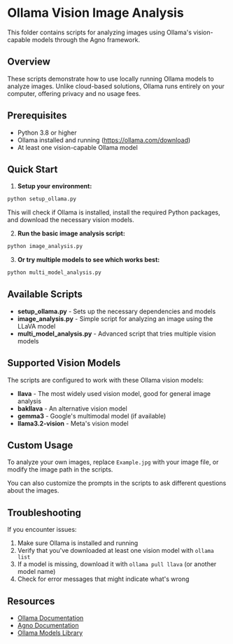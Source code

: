 # Ollama Vision Image Analysis

This folder contains scripts for analyzing images using Ollama's vision-capable models through the Agno framework.

## Overview

These scripts demonstrate how to use locally running Ollama models to analyze images. Unlike cloud-based solutions, Ollama runs entirely on your computer, offering privacy and no usage fees.

## Prerequisites

- Python 3.8 or higher
- Ollama installed and running (https://ollama.com/download)
- At least one vision-capable Ollama model

## Quick Start

1. **Setup your environment:**

```bash
python setup_ollama.py
```

This will check if Ollama is installed, install the required Python packages, and download the necessary vision models.

2. **Run the basic image analysis script:**

```bash
python image_analysis.py
```

3. **Or try multiple models to see which works best:**

```bash
python multi_model_analysis.py
```

## Available Scripts

- **setup_ollama.py** - Sets up the necessary dependencies and models
- **image_analysis.py** - Simple script for analyzing an image using the LLaVA model
- **multi_model_analysis.py** - Advanced script that tries multiple vision models

## Supported Vision Models

The scripts are configured to work with these Ollama vision models:

- **llava** - The most widely used vision model, good for general image analysis
- **bakllava** - An alternative vision model
- **gemma3** - Google's multimodal model (if available)
- **llama3.2-vision** - Meta's vision model

## Custom Usage

To analyze your own images, replace `Example.jpg` with your image file, or modify the image path in the scripts.

You can also customize the prompts in the scripts to ask different questions about the images.

## Troubleshooting

If you encounter issues:

1. Make sure Ollama is installed and running
2. Verify that you've downloaded at least one vision model with `ollama list`
3. If a model is missing, download it with `ollama pull llava` (or another model name)
4. Check for error messages that might indicate what's wrong

## Resources

- [Ollama Documentation](https://github.com/ollama/ollama/tree/main/docs)
- [Agno Documentation](https://docs.agno.com)
- [Ollama Models Library](https://ollama.com/library) 